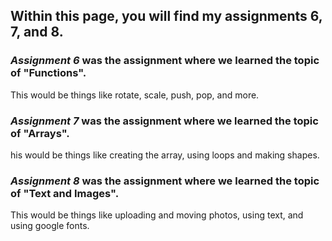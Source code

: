 ## Within this page, you will find my assignments 6, 7, and 8.

### _Assignment 6_ was the assignment where we learned the topic of "Functions".
This would be things like rotate, scale, push, pop, and more.

### _Assignment 7_ was the assignment where we learned the topic of "Arrays".
his would be things like creating the array, using loops and making shapes.

### _Assignment 8_ was the assignment where we learned the topic of "Text and Images".
This would be things like uploading and moving photos, using text, and using google fonts.

